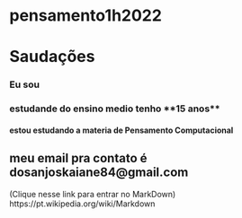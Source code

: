 # pensamento1h2022
<h1>Saudações</h1>
<h3>Eu sou</h3> <h3>estudande do ensino medio tenho **15 anos**</h3> <h4>estou estudando a materia de Pensamento Computacional</h4> <h2>meu email pra contato é dosanjoskaiane84@gmail.com</h3>
(Clique nesse link para entrar no MarkDown) https://pt.wikipedia.org/wiki/Markdown
